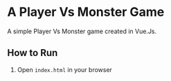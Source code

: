 # A Player Vs Monster Game
A simple Player Vs Monster game created in Vue.Js.

## How to Run
1. Open `index.html` in your browser
